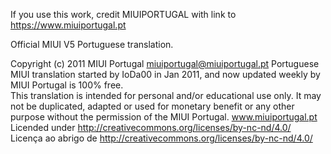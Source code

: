 If you use this work, credit MIUIPORTUGAL with link to https://www.miuiportugal.pt

Official MIUI V5 Portuguese translation.

Copyright (c) 2011 MIUI Portugal    miuiportugal@miuiportugal.pt
Portuguese MIUI translation started by IoDa00 in Jan 2011, and now 
updated weekly by MIUI Portugal is 100% free.  
This translation is intended for personal and/or educational use only.
It may not be duplicated, adapted or used for monetary benefit or any other purpose 
without the permission of the MIUI Portugal. www.miuiportugal.pt
Licended under http://creativecommons.org/licenses/by-nc-nd/4.0/
Licença ao abrigo de http://creativecommons.org/licenses/by-nc-nd/4.0/